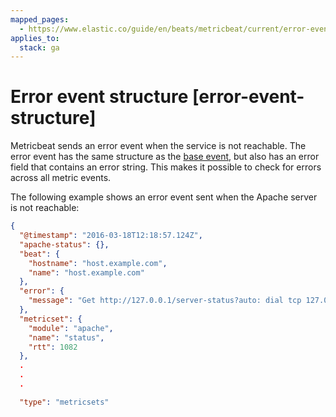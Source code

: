 ```yaml
---
mapped_pages:
  - https://www.elastic.co/guide/en/beats/metricbeat/current/error-event-structure.html
applies_to:
  stack: ga
---
```


# Error event structure [error-event-structure]

Metricbeat sends an error event when the service is not reachable. The error event has the same structure as the [base event](/reference/metricbeat/metricbeat-event-structure.md), but also has an error field that contains an error string. This makes it possible to check for errors across all metric events.

The following example shows an error event sent when the Apache server is not reachable:

```json
{
  "@timestamp": "2016-03-18T12:18:57.124Z",
  "apache-status": {},
  "beat": {
    "hostname": "host.example.com",
    "name": "host.example.com"
  },
  "error": {
    "message": "Get http://127.0.0.1/server-status?auto: dial tcp 127.0.0.1:80: getsockopt: connection refused",
  },
  "metricset": {
    "module": "apache",
    "name": "status",
    "rtt": 1082
  },
  .
  .
  .

  "type": "metricsets"
```

